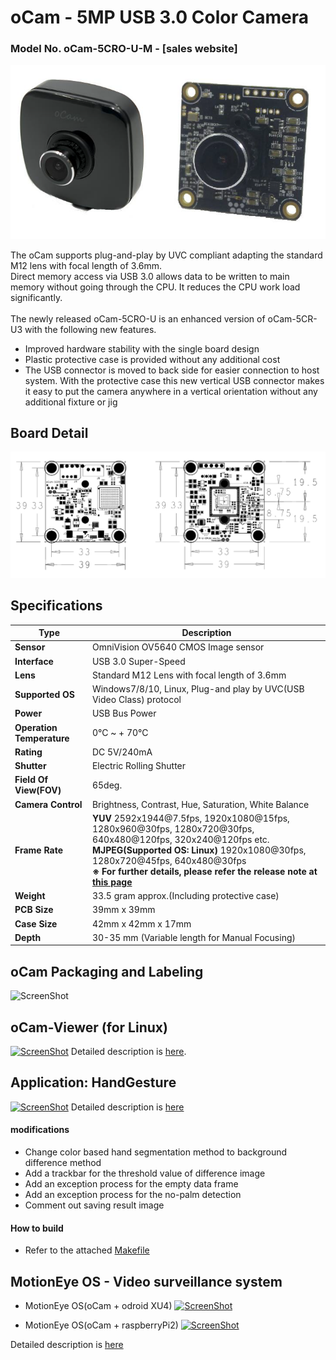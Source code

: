 # oCam - 5MP USB 3.0 Color Camera
### Model No. oCam-5CRO-U-M - [sales website]

![ScreenShot](../../images/oCam-5CRO-U-M.png)

The oCam supports plug-and-play by UVC compliant adapting the standard M12 lens with focal length of 3.6mm.</br>
Direct memory access via USB 3.0 allows data to be written to main memory without going through the CPU. It reduces the CPU work load significantly.</br></br>
The newly released oCam-5CRO-U is an enhanced version of oCam-5CR-U3 with the following new features.
* Improved hardware stability with the single board design
* Plastic protective case is provided without any additional cost
* The USB connector is moved to back side for easier connection to host system. With the protective case this new vertical USB connector makes it easy to put the camera anywhere in a vertical orientation without any additional fixture or jig

## Board Detail
![ScreenShot](../../images/oCam-5CRO-U-M_layout.png)


## Specifications
Type | Description |
------|------|
**Sensor** | OmniVision OV5640 CMOS Image sensor |
**Interface** | USB 3.0 Super-Speed |
**Lens** | Standard M12 Lens with focal length of 3.6mm | 
**Supported OS** | Windows7/8/10, Linux, Plug-and play by UVC(USB Video Class) protocol | 
**Power** | USB Bus Power | 
**Operation Temperature** | 0°C ~ + 70°C |
**Rating** | DC 5V/240mA |
**Shutter** | Electric Rolling Shutter |
**Field Of View(FOV)** | 65deg. |
**Camera Control** | Brightness, Contrast, Hue, Saturation, White Balance | 
**Frame Rate** | **YUV** 2592x1944@7\.5fps, 1920x1080@15fps, 1280x960@30fps, 1280x720@30fps, 640x480@120fps, 320x240@120fps etc.<br/> **MJPEG(Supported OS: Linux)** 1920x1080@30fps, 1280x720@45fps, 640x480@30fps<br/> **※ For further details, please refer the release note at [this page](../../Firmware)** | 
**Weight** | 33.5 gram approx.(Including protective case) | 
**PCB Size** | 39mm x 39mm | 
**Case Size** | 42mm x 42mm x 17mm |
**Depth** | 30-35 mm (Variable length for Manual Focusing) |

## oCam Packaging and Labeling
![ScreenShot](../../images/oCam_unpacking.png)


## oCam-Viewer (for Linux)
[![ScreenShot](../../images/oCam_viewer.png)](https://youtu.be/wqLTuag7j-Q)
Detailed description is [here](../../Software/oCam_viewer_Linux_1705).

## Application: HandGesture
[![ScreenShot](../../images/oCam_handgesture.png)](https://youtu.be/-S4rLRJTN6w)
Detailed description is [here](https://www.youtube.com/watch?v=th8hUD7Ajg4)

#### modifications
* Change color based hand segmentation method to background difference method
* Add a trackbar for the threshold value of difference image
* Add an exception process for the empty data frame
* Add an exception process for the no-palm detection
* Comment out saving result image
 
#### How to build
* Refer to the attached [Makefile](../../Examples/HandGesture/Makefile)

## MotionEye OS - Video surveillance system
* MotionEye OS(oCam + odroid XU4) 
[![ScreenShot](../../images/motionEyeOs-odroidXU4.JPG)](https://youtu.be/2noqEafpVPA)

* MotionEye OS(oCam + raspberryPi2) 
[![ScreenShot](../../images/motionEyeOs-RaspberryPi2.JPG)](https://youtu.be/UF2lI0pNpB0)

Detailed description is [here](https://github.com/ccrisan/motioneyeos)

